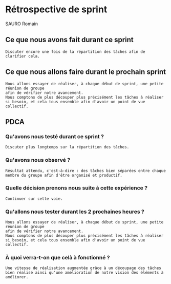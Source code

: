 # Rétrospective de sprint

SAURO Romain

## Ce que nous avons fait durant ce sprint
	Discuter encore une fois de la répartition des tâches afin de clarifier cela.

## Ce que nous allons faire durant le prochain sprint
	Nous allons essayer de réaliser, à chaque début de sprint, une petite réunion de groupe
	afin de vérifier notre avancement.
	Nous comptons de plus découper plus précisément les tâches à réaliser si besoin, et cela tous ensemble afin d'avoir un point de vue collectif.

## PDCA 
### Qu'avons nous testé durant ce sprint ?
	Discuter plus longtemps sur la répartition des tâches.

### Qu'avons nous observé ?
	Résultat attendu, c'est-à-dire : des tâches bien séparées entre chaque membre du groupe afin d'être organisé et productif.

### Quelle décision prenons nous suite à cette expérience ?
	Continuer sur cette voie.

### Qu'allons nous tester durant les 2 prochaines heures ? 
	Nous allons essayer de réaliser, à chaque début de sprint, une petite réunion de groupe
	afin de vérifier notre avancement.
	Nous comptons de plus découper plus précisément les tâches à réaliser si besoin, et cela tous ensemble afin d'avoir un point de vue collectif.

### À quoi verra-t-on que celà à fonctionné ?
	Une vitesse de réalisation augmentée grâce à un découpage des tâches bien réalisé ainsi qu'une amélioration de notre vision des éléments à améliorer.